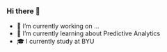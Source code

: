 ### Hi there 👋

- 🔭 I’m currently working on ...
- 🌱 I’m currently learning about Predictive Analytics
- :mortar_board: I currently study at BYU
